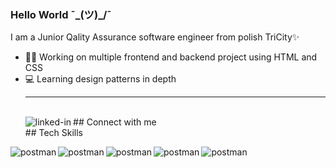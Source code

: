 ### Hello World ¯\_(ツ)_/¯
I am a Junior Qality Assurance software engineer from polish TriCity✨ 
- 🐱‍🏍 Working on multiple frontend and backend project using HTML and CSS
- 💻 Learning design patterns in depth<hr>
<br>## Connect with me[<img align="left" alt="linked-in" src="https://img.shields.io/badge/linkedin-%230077B5.svg?&style=for-the-badge&logo=linkedin&logoColor=white" />](https://www.linkedin.com/in/sebastian-urba%C5%84ski-17101a268/)
<br>## Tech Skills
<img align="left" alt="postman" src="https://img.shields.io/badge/Postman-FF7139?style=for-the-badge&logo=Postman&logoColor=white" />
<img align="left" alt="postman" src="https://img.shields.io/badge/Postman-FF7139?style=for-the-badge&logo=Postman&logoColor=white" />
<img align="left" alt="postman" src="https://img.shields.io/badge/Postman-FF7139?style=for-the-badge&logo=Postman&logoColor=white" />
<img align="left" alt="postman" src="https://img.shields.io/badge/Postman-FF7139?style=for-the-badge&logo=Postman&logoColor=white" />
<img align="left" alt="postman" src="https://img.shields.io/badge/Postman-FF7139?style=for-the-badge&logo=Postman&logoColor=white" />



<!--[<img align="left" alt="Seburb13" src="https://img.shields.io/badge/Seb-Urb13-red" />](https://medium.com/@seburb)[<img align="left" alt="medium" src="https://img.shields.io/badge/medium-%2312100E.svg?&style=for-the-badge&logo=medium&logoColor=white" />](https://medium.com/@seburb)[<img align="left" alt="facebook" src="https://img.shields.io/badge/facebook-%231877F2.svg?&style=for-the-badge&logo=facebook&logoColor=white" />](https://www.facebook.com/56faisal/)[<img align="left" alt="twitter" src="https://img.shields.io/badge/twitter-%231DA1F2.svg?&style=for-the-badge&logo=twitter&logoColor=white" />](https://twitter.com/Mohamma88766694)<br>
<br>## Expertise
<img align="left" alt="react" src="https://img.shields.io/badge/react%20-%2320232a.svg?&style=for-the-badge&logo=react&logoColor=%2361DAFB" /><img align="left" alt="nodejs" src="https://img.shields.io/badge/node.js%20-%2343853D.svg?&style=for-the-badge&logo=node.js&logoColor=white" /><img align="left" alt="aws" src="https://img.shields.io/badge/Amazon%20AWS-%23232F3E?logo=amazon-aws&logoColor=white&style=for-the-badge" /><img align="left" alt="medium" src="https://img.shields.io/badge/postgres-%23316192.svg?&style=for-the-badge&logo=postgresql&logoColor=white" /><img align="left" alt="android" src="https://img.shields.io/badge/Android-3DDC84?logo=android&logoColor=white&style=for-the-badge" /><br>
<br>-->
